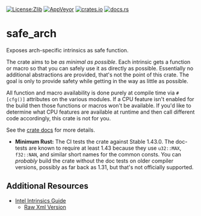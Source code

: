 [![License:Zlib](https://img.shields.io/badge/License-Zlib-brightgreen.svg)](https://opensource.org/licenses/Zlib)
[![AppVeyor](https://ci.appveyor.com/api/projects/status/03fc5f30h755235h/branch/master?svg=true)](https://ci.appveyor.com/project/Lokathor/safe-arch/branch/master)
[![crates.io](https://img.shields.io/crates/v/safe_arch.svg)](https://crates.io/crates/safe_arch)
[![docs.rs](https://docs.rs/safe_arch/badge.svg)](https://docs.rs/safe_arch/)

# safe_arch

Exposes arch-specific intrinsics as safe function.

The crate aims to be _as minimal as possible_. Each intrinsic gets a function or
macro so that you can safely use it as directly as possible. Essentially no
additional abstractions are provided, that's not the point of this crate. The
goal is only to provide safety while getting in the way as little as possible.

All function and macro availability is done purely at compile time via
`#[cfg()]` attributes on the various modules. If a CPU feature isn't enabled for
the build then those functions or macros won't be available. If you'd like to
determine what CPU features are available at runtime and then call different
code accordingly, this crate is not for you.

See the [crate docs](https://docs.rs/safe_arch) for more details.

* **Minimum Rust:** The CI tests the crate against Stable 1.43.0. The doc-tests
  are known to require at least 1.43 because they use `u32::MAX`, `f32::NAN`,
  and similar short names for the common consts. You can _probably_ build the
  crate without the doc tests on older compiler versions, possibly as far back
  as 1.31, but that's not officially supported.

## Additional Resources

* [Intel Intrinsics Guide](https://software.intel.com/sites/landingpage/IntrinsicsGuide/)
  * [Raw Xml Version](https://software.intel.com/sites/landingpage/IntrinsicsGuide/files/data-3.5.0.xml)

